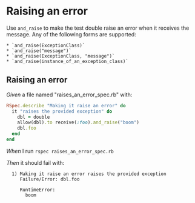 # Raising an error

Use `and_raise` to make the test double raise an error when it receives the message. Any of the following forms are supported:

    * `and_raise(ExceptionClass)`
    * `and_raise("message")`
    * `and_raise(ExceptionClass, "message")`
    * `and_raise(instance_of_an_exception_class)`

## Raising an error

_Given_ a file named "raises_an_error_spec.rb" with:

```ruby
RSpec.describe "Making it raise an error" do
  it "raises the provided exception" do
    dbl = double
    allow(dbl).to receive(:foo).and_raise("boom")
    dbl.foo
  end
end
```

_When_ I run `rspec raises_an_error_spec.rb`

_Then_ it should fail with:

```
  1) Making it raise an error raises the provided exception
     Failure/Error: dbl.foo

     RuntimeError:
       boom
```

